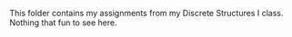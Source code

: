 This folder contains my assignments from my Discrete Structures I class. Nothing that fun to see here.
